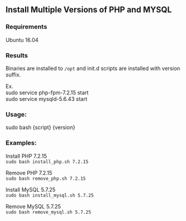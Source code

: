 ## Install Multiple Versions of PHP and MYSQL

### Requirements
Ubuntu 16.04

### Results

Binaries are installed to `/opt` and init.d scripts are installed with version suffix.
 
Ex.  
sudo service php-fpm-7.2.15 start  
sudo service mysqld-5.6.43 start  

### Usage:
sudo bash {script} {version}

### Examples:
Install PHP 7.2.15  
`sudo bash install_php.sh 7.2.15`

Remove PHP 7.2.15  
`sudo bash remove_php.sh 7.2.15`

Install MySQL 5.7.25  
`sudo bash install_mysql.sh 5.7.25`

Remove MySQL 5.7.25  
`sudo bash remove_mysql.sh 5.7.25`

